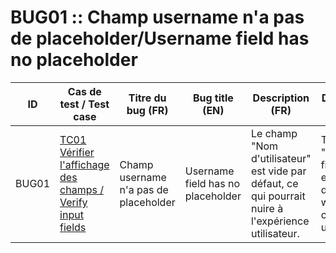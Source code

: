 BUG01 :: Champ username n'a pas de placeholder/Username field has no placeholder
================================================================================

| ID    | Cas de test / Test case                                    | Titre du bug (FR)                     | Bug title (EN)                    | Description (FR)                                                                                    | Description (EN)                                                   | Gravité / Severity | Statut / Status |
|-------|------------------------------------------------------------|---------------------------------------|-----------------------------------|-----------------------------------------------------------------------------------------------------|--------------------------------------------------------------------|--------------------|-----------------|
| BUG01 | [TC01 Vérifier l'affichage des champs / Verify input fields](../tests/tc01.md) | Champ username n'a pas de placeholder | Username field has no placeholder | Le champ "Nom d'utilisateur" est vide par défaut, ce qui pourrait nuire à l'expérience utilisateur. | The "Username" field is empty by default, which may confuse users. | Faible / Low       | Ouvert / Open   |
